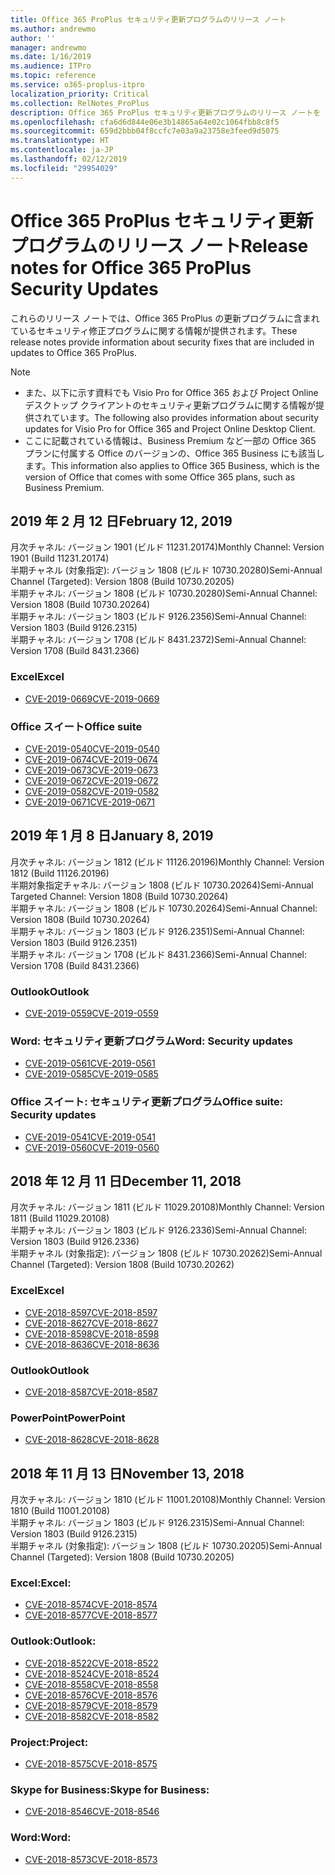 ```yaml
---
title: Office 365 ProPlus セキュリティ更新プログラムのリリース ノート
ms.author: andrewmo
author: ''
manager: andrewmo
ms.date: 1/16/2019
ms.audience: ITPro
ms.topic: reference
ms.service: o365-proplus-itpro
localization_priority: Critical
ms.collection: RelNotes_ProPlus
description: Office 365 ProPlus セキュリティ更新プログラムのリリース ノートを IT 担当者に提供します
ms.openlocfilehash: cfa6d6d844e06e3b14865a64e02c1064fbb8c8f5
ms.sourcegitcommit: 659d2bbb04f8ccfc7e03a9a23758e3feed9d5075
ms.translationtype: HT
ms.contentlocale: ja-JP
ms.lasthandoff: 02/12/2019
ms.locfileid: "29954029"
---
```

# <a name="release-notes-for-office-365-proplus-security-updates"></a><span data-ttu-id="7cd2e-103">Office 365 ProPlus セキュリティ更新プログラムのリリース ノート</span><span class="sxs-lookup"><span data-stu-id="7cd2e-103">Release notes for Office 365 ProPlus Security Updates</span></span>

<span data-ttu-id="7cd2e-104">これらのリリース ノートでは、Office 365 ProPlus の更新プログラムに含まれているセキュリティ修正プログラムに関する情報が提供されます。</span><span class="sxs-lookup"><span data-stu-id="7cd2e-104">These release notes provide information about security fixes that are included in updates to Office 365 ProPlus.</span></span>
 
> [!NOTE]
> - <span data-ttu-id="7cd2e-105">また、以下に示す資料でも Visio Pro for Office 365 および Project Online デスクトップ クライアントのセキュリティ更新プログラムに関する情報が提供されています。</span><span class="sxs-lookup"><span data-stu-id="7cd2e-105">The following also provides information about security updates for Visio Pro for Office 365 and Project Online Desktop Client.</span></span>
> - <span data-ttu-id="7cd2e-106">ここに記載されている情報は、Business Premium など一部の Office 365 プランに付属する Office のバージョンの、Office 365 Business にも該当します。</span><span class="sxs-lookup"><span data-stu-id="7cd2e-106">This information also applies to Office 365 Business, which is the version of Office that comes with some Office 365 plans, such as Business Premium.</span></span>
## <a name="february-12-2019"></a><span data-ttu-id="7cd2e-107">2019 年 2 月 12 日</span><span class="sxs-lookup"><span data-stu-id="7cd2e-107">February 12, 2019</span></span>
<span data-ttu-id="7cd2e-108">月次チャネル: バージョン 1901 (ビルド 11231.20174)</span><span class="sxs-lookup"><span data-stu-id="7cd2e-108">Monthly Channel: Version 1901 (Build 11231.20174)</span></span>  
<span data-ttu-id="7cd2e-109">半期チャネル (対象指定): バージョン 1808 (ビルド 10730.20280)</span><span class="sxs-lookup"><span data-stu-id="7cd2e-109">Semi-Annual Channel (Targeted): Version 1808 (Build 10730.20205)</span></span>   
<span data-ttu-id="7cd2e-110">半期チャネル: バージョン 1808 (ビルド 10730.20280)</span><span class="sxs-lookup"><span data-stu-id="7cd2e-110">Semi-Annual Channel: Version 1808 (Build 10730.20264)</span></span>  
<span data-ttu-id="7cd2e-111">半期チャネル: バージョン 1803 (ビルド 9126.2356)</span><span class="sxs-lookup"><span data-stu-id="7cd2e-111">Semi-Annual Channel: Version 1803 (Build 9126.2315)</span></span>  
<span data-ttu-id="7cd2e-112">半期チャネル: バージョン 1708 (ビルド 8431.2372)</span><span class="sxs-lookup"><span data-stu-id="7cd2e-112">Semi-Annual Channel: Version 1708 (Build 8431.2366)</span></span>  


### <a name="excel"></a><span data-ttu-id="7cd2e-113">Excel</span><span class="sxs-lookup"><span data-stu-id="7cd2e-113">Excel</span></span>

-   [<span data-ttu-id="7cd2e-114">CVE-2019-0669</span><span class="sxs-lookup"><span data-stu-id="7cd2e-114">CVE-2019-0669</span></span>](https://portal.msrc.microsoft.com/ja-JP/security-guidance/advisory/CVE-2019-0669)

### <a name="office-suite"></a><span data-ttu-id="7cd2e-115">Office スイート</span><span class="sxs-lookup"><span data-stu-id="7cd2e-115">Office suite</span></span>

-   [<span data-ttu-id="7cd2e-116">CVE-2019-0540</span><span class="sxs-lookup"><span data-stu-id="7cd2e-116">CVE-2019-0540</span></span>](https://portal.msrc.microsoft.com/ja-JP/security-guidance/advisory/CVE-2019-0540)
-   [<span data-ttu-id="7cd2e-117">CVE-2019-0674</span><span class="sxs-lookup"><span data-stu-id="7cd2e-117">CVE-2019-0674</span></span>](https://portal.msrc.microsoft.com/ja-JP/security-guidance/advisory/CVE-2019-0674)
-   [<span data-ttu-id="7cd2e-118">CVE-2019-0673</span><span class="sxs-lookup"><span data-stu-id="7cd2e-118">CVE-2019-0673</span></span>](https://portal.msrc.microsoft.com/ja-JP/security-guidance/advisory/CVE-2019-0673)
-   [<span data-ttu-id="7cd2e-119">CVE-2019-0672</span><span class="sxs-lookup"><span data-stu-id="7cd2e-119">CVE-2019-0672</span></span>](https://portal.msrc.microsoft.com/ja-JP/security-guidance/advisory/CVE-2019-0672)
-   [<span data-ttu-id="7cd2e-120">CVE-2019-0582</span><span class="sxs-lookup"><span data-stu-id="7cd2e-120">CVE-2019-0582</span></span>](https://portal.msrc.microsoft.com/ja-JP/security-guidance/advisory/CVE-2019-0582)
-   [<span data-ttu-id="7cd2e-121">CVE-2019-0671</span><span class="sxs-lookup"><span data-stu-id="7cd2e-121">CVE-2019-0671</span></span>](https://portal.msrc.microsoft.com/ja-JP/security-guidance/advisory/CVE-2019-0671)

## <a name="january-8-2019"></a><span data-ttu-id="7cd2e-122">2019 年 1 月 8 日</span><span class="sxs-lookup"><span data-stu-id="7cd2e-122">January 8, 2019</span></span>

<span data-ttu-id="7cd2e-123">月次チャネル: バージョン 1812 (ビルド 11126.20196)</span><span class="sxs-lookup"><span data-stu-id="7cd2e-123">Monthly Channel: Version 1812 (Build 11126.20196)</span></span>  
<span data-ttu-id="7cd2e-124">半期対象指定チャネル: バージョン 1808 (ビルド 10730.20264)</span><span class="sxs-lookup"><span data-stu-id="7cd2e-124">Semi-Annual Targeted Channel: Version 1808 (Build 10730.20264)</span></span>  
<span data-ttu-id="7cd2e-125">半期チャネル: バージョン 1808 (ビルド 10730.20264)</span><span class="sxs-lookup"><span data-stu-id="7cd2e-125">Semi-Annual Channel: Version 1808 (Build 10730.20264)</span></span>  
<span data-ttu-id="7cd2e-126">半期チャネル: バージョン 1803 (ビルド 9126.2351)</span><span class="sxs-lookup"><span data-stu-id="7cd2e-126">Semi-Annual Channel: Version 1803 (Build 9126.2351)</span></span>  
<span data-ttu-id="7cd2e-127">半期チャネル: バージョン 1708 (ビルド 8431.2366)</span><span class="sxs-lookup"><span data-stu-id="7cd2e-127">Semi-Annual Channel: Version 1708 (Build 8431.2366)</span></span>  


### <a name="outlook"></a><span data-ttu-id="7cd2e-128">Outlook</span><span class="sxs-lookup"><span data-stu-id="7cd2e-128">Outlook</span></span>
-   [<span data-ttu-id="7cd2e-129">CVE-2019-0559</span><span class="sxs-lookup"><span data-stu-id="7cd2e-129">CVE-2019-0559</span></span>](https://portal.msrc.microsoft.com/ja-JP/security-guidance/advisory/CVE-2019-0559)

### <a name="word-security-updates"></a><span data-ttu-id="7cd2e-130">Word: セキュリティ更新プログラム</span><span class="sxs-lookup"><span data-stu-id="7cd2e-130">Word: Security updates</span></span> 
-   [<span data-ttu-id="7cd2e-131">CVE-2019-0561</span><span class="sxs-lookup"><span data-stu-id="7cd2e-131">CVE-2019-0561</span></span>](https://portal.msrc.microsoft.com/ja-JP/security-guidance/advisory/CVE-2019-0561)
-   [<span data-ttu-id="7cd2e-132">CVE-2019-0585</span><span class="sxs-lookup"><span data-stu-id="7cd2e-132">CVE-2019-0585</span></span>](https://portal.msrc.microsoft.com/ja-JP/security-guidance/advisory/CVE-2019-0585) 
 
### <a name="office-suite-security-updates"></a><span data-ttu-id="7cd2e-133">Office スイート: セキュリティ更新プログラム</span><span class="sxs-lookup"><span data-stu-id="7cd2e-133">Office suite: Security updates</span></span> 
-   [<span data-ttu-id="7cd2e-134">CVE-2019-0541</span><span class="sxs-lookup"><span data-stu-id="7cd2e-134">CVE-2019-0541</span></span>](https://portal.msrc.microsoft.com/ja-JP/security-guidance/advisory/CVE-2019-0541)
-   [<span data-ttu-id="7cd2e-135">CVE-2019-0560</span><span class="sxs-lookup"><span data-stu-id="7cd2e-135">CVE-2019-0560</span></span>](https://portal.msrc.microsoft.com/ja-JP/security-guidance/advisory/CVE-2019-0560)

## <a name="december-11-2018"></a><span data-ttu-id="7cd2e-136">2018 年 12 月 11 日</span><span class="sxs-lookup"><span data-stu-id="7cd2e-136">December 11, 2018</span></span>
<span data-ttu-id="7cd2e-137">月次チャネル: バージョン 1811 (ビルド 11029.20108)</span><span class="sxs-lookup"><span data-stu-id="7cd2e-137">Monthly Channel: Version 1811 (Build 11029.20108)</span></span>  
<span data-ttu-id="7cd2e-138">半期チャネル: バージョン 1803 (ビルド 9126.2336)</span><span class="sxs-lookup"><span data-stu-id="7cd2e-138">Semi-Annual Channel: Version 1803 (Build 9126.2336)</span></span>  
<span data-ttu-id="7cd2e-139">半期チャネル (対象指定): バージョン 1808 (ビルド 10730.20262)</span><span class="sxs-lookup"><span data-stu-id="7cd2e-139">Semi-Annual Channel (Targeted): Version 1808 (Build 10730.20262)</span></span>  

### <a name="excel"></a><span data-ttu-id="7cd2e-140">Excel</span><span class="sxs-lookup"><span data-stu-id="7cd2e-140">Excel</span></span>

-   [<span data-ttu-id="7cd2e-141">CVE-2018-8597</span><span class="sxs-lookup"><span data-stu-id="7cd2e-141">CVE-2018-8597</span></span>](https://portal.msrc.microsoft.com/ja-JP/security-guidance/advisory/CVE-2018-8597)
-   [<span data-ttu-id="7cd2e-142">CVE-2018-8627</span><span class="sxs-lookup"><span data-stu-id="7cd2e-142">CVE-2018-8627</span></span>](https://portal.msrc.microsoft.com/ja-JP/security-guidance/advisory/CVE-2018-8627)
-   [<span data-ttu-id="7cd2e-143">CVE-2018-8598</span><span class="sxs-lookup"><span data-stu-id="7cd2e-143">CVE-2018-8598</span></span>](https://portal.msrc.microsoft.com/ja-JP/security-guidance/advisory/CVE-2018-8598)
-   [<span data-ttu-id="7cd2e-144">CVE-2018-8636</span><span class="sxs-lookup"><span data-stu-id="7cd2e-144">CVE-2018-8636</span></span>](https://portal.msrc.microsoft.com/ja-JP/security-guidance/advisory/CVE-2018-8636)

### <a name="outlook"></a><span data-ttu-id="7cd2e-145">Outlook</span><span class="sxs-lookup"><span data-stu-id="7cd2e-145">Outlook</span></span>

-   [<span data-ttu-id="7cd2e-146">CVE-2018-8587</span><span class="sxs-lookup"><span data-stu-id="7cd2e-146">CVE-2018-8587</span></span>](https://portal.msrc.microsoft.com/ja-JP/security-guidance/advisory/CVE-2018-8587)

### <a name="powerpoint"></a><span data-ttu-id="7cd2e-147">PowerPoint</span><span class="sxs-lookup"><span data-stu-id="7cd2e-147">PowerPoint</span></span>

-   [<span data-ttu-id="7cd2e-148">CVE-2018-8628</span><span class="sxs-lookup"><span data-stu-id="7cd2e-148">CVE-2018-8628</span></span>](https://portal.msrc.microsoft.com/ja-JP/security-guidance/advisory/CVE-2018-8628)

## <a name="november-13-2018"></a><span data-ttu-id="7cd2e-149">2018 年 11 月 13 日</span><span class="sxs-lookup"><span data-stu-id="7cd2e-149">November 13, 2018</span></span>
<span data-ttu-id="7cd2e-150">月次チャネル: バージョン 1810 (ビルド 11001.20108)</span><span class="sxs-lookup"><span data-stu-id="7cd2e-150">Monthly Channel: Version 1810 (Build 11001.20108)</span></span>  
<span data-ttu-id="7cd2e-151">半期チャネル: バージョン 1803 (ビルド 9126.2315)</span><span class="sxs-lookup"><span data-stu-id="7cd2e-151">Semi-Annual Channel: Version 1803 (Build 9126.2315)</span></span>  
<span data-ttu-id="7cd2e-152">半期チャネル (対象指定): バージョン 1808 (ビルド 10730.20205)</span><span class="sxs-lookup"><span data-stu-id="7cd2e-152">Semi-Annual Channel (Targeted): Version 1808 (Build 10730.20205)</span></span>  

### <a name="excel"></a><span data-ttu-id="7cd2e-153">Excel:</span><span class="sxs-lookup"><span data-stu-id="7cd2e-153">Excel:</span></span>

-   [<span data-ttu-id="7cd2e-154">CVE-2018-8574</span><span class="sxs-lookup"><span data-stu-id="7cd2e-154">CVE-2018-8574</span></span>](https://portal.msrc.microsoft.com/ja-JP/security-guidance/advisory/CVE-2018-8574)
-   [<span data-ttu-id="7cd2e-155">CVE-2018-8577</span><span class="sxs-lookup"><span data-stu-id="7cd2e-155">CVE-2018-8577</span></span>](https://portal.msrc.microsoft.com/ja-JP/security-guidance/advisory/CVE-2018-8577)

### <a name="outlook"></a><span data-ttu-id="7cd2e-156">Outlook:</span><span class="sxs-lookup"><span data-stu-id="7cd2e-156">Outlook:</span></span>

-   [<span data-ttu-id="7cd2e-157">CVE-2018-8522</span><span class="sxs-lookup"><span data-stu-id="7cd2e-157">CVE-2018-8522</span></span>](https://portal.msrc.microsoft.com/ja-JP/security-guidance/advisory/CVE-2018-8522)
-   [<span data-ttu-id="7cd2e-158">CVE-2018-8524</span><span class="sxs-lookup"><span data-stu-id="7cd2e-158">CVE-2018-8524</span></span>](https://portal.msrc.microsoft.com/ja-JP/security-guidance/advisory/CVE-2018-8524)
-   [<span data-ttu-id="7cd2e-159">CVE-2018-8558</span><span class="sxs-lookup"><span data-stu-id="7cd2e-159">CVE-2018-8558</span></span>](https://portal.msrc.microsoft.com/ja-JP/security-guidance/advisory/CVE-2018-8558)
-   [<span data-ttu-id="7cd2e-160">CVE-2018-8576</span><span class="sxs-lookup"><span data-stu-id="7cd2e-160">CVE-2018-8576</span></span>](https://portal.msrc.microsoft.com/ja-JP/security-guidance/advisory/CVE-2018-8576)
-   [<span data-ttu-id="7cd2e-161">CVE-2018-8579</span><span class="sxs-lookup"><span data-stu-id="7cd2e-161">CVE-2018-8579</span></span>](https://portal.msrc.microsoft.com/ja-JP/security-guidance/advisory/CVE-2018-8579)
-   [<span data-ttu-id="7cd2e-162">CVE-2018-8582</span><span class="sxs-lookup"><span data-stu-id="7cd2e-162">CVE-2018-8582</span></span>](https://portal.msrc.microsoft.com/ja-JP/security-guidance/advisory/CVE-2018-8582)

### <a name="project"></a><span data-ttu-id="7cd2e-163">Project:</span><span class="sxs-lookup"><span data-stu-id="7cd2e-163">Project:</span></span>

-   [<span data-ttu-id="7cd2e-164">CVE-2018-8575</span><span class="sxs-lookup"><span data-stu-id="7cd2e-164">CVE-2018-8575</span></span>](https://portal.msrc.microsoft.com/ja-JP/security-guidance/advisory/CVE-2018-8575)

### <a name="skype-for-business"></a><span data-ttu-id="7cd2e-165">Skype for Business:</span><span class="sxs-lookup"><span data-stu-id="7cd2e-165">Skype for Business:</span></span>

-   [<span data-ttu-id="7cd2e-166">CVE-2018-8546</span><span class="sxs-lookup"><span data-stu-id="7cd2e-166">CVE-2018-8546</span></span>](https://portal.msrc.microsoft.com/ja-JP/security-guidance/advisory/CVE-2018-8546)

### <a name="word"></a><span data-ttu-id="7cd2e-167">Word:</span><span class="sxs-lookup"><span data-stu-id="7cd2e-167">Word:</span></span>

-   [<span data-ttu-id="7cd2e-168">CVE-2018-8573</span><span class="sxs-lookup"><span data-stu-id="7cd2e-168">CVE-2018-8573</span></span>](https://portal.msrc.microsoft.com/ja-JP/security-guidance/advisory/CVE-2018-8573)